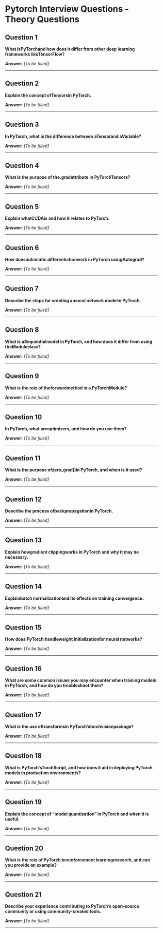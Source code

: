 # Pytorch Interview Questions - Theory Questions

## Question 1

**What isPyTorchand how does it differ from other deep learning frameworks likeTensorFlow?**

**Answer:** _[To be filled]_

---

## Question 2

**Explain the concept ofTensorsin PyTorch.**

**Answer:** _[To be filled]_

---

## Question 3

**In PyTorch, what is the difference between aTensorand aVariable?**

**Answer:** _[To be filled]_

---

## Question 4

**What is the purpose of the.gradattribute in PyTorchTensors?**

**Answer:** _[To be filled]_

---

## Question 5

**Explain whatCUDAis and how it relates to PyTorch.**

**Answer:** _[To be filled]_

---

## Question 6

**How doesautomatic differentiationwork in PyTorch usingAutograd?**

**Answer:** _[To be filled]_

---

## Question 7

**Describe the steps for creating aneural network modelin PyTorch.**

**Answer:** _[To be filled]_

---

## Question 8

**What is aSequentialmodel in PyTorch, and how does it differ from using theModuleclass?**

**Answer:** _[To be filled]_

---

## Question 9

**What is the role of theforwardmethod in a PyTorchModule?**

**Answer:** _[To be filled]_

---

## Question 10

**In PyTorch, what areoptimizers, and how do you use them?**

**Answer:** _[To be filled]_

---

## Question 11

**What is the purpose ofzero_grad()in PyTorch, and when is it used?**

**Answer:** _[To be filled]_

---

## Question 12

**Describe the process ofbackpropagationin PyTorch.**

**Answer:** _[To be filled]_

---

## Question 13

**Explain howgradient clippingworks in PyTorch and why it may be necessary.**

**Answer:** _[To be filled]_

---

## Question 14

**Explainbatch normalizationand its effects on training convergence.**

**Answer:** _[To be filled]_

---

## Question 15

**How does PyTorch handleweight initializationfor neural networks?**

**Answer:** _[To be filled]_

---

## Question 16

**What are some common issues you may encounter when training models in PyTorch, and how do you troubleshoot them?**

**Answer:** _[To be filled]_

---

## Question 17

**What is the use oftransformsin PyTorch’storchvisionpackage?**

**Answer:** _[To be filled]_

---

## Question 18

**What is PyTorch’sTorchScript, and how does it aid in deploying PyTorch models in production environments?**

**Answer:** _[To be filled]_

---

## Question 19

**Explain the concept of “model quantization” in PyTorch and when it is useful.**

**Answer:** _[To be filled]_

---

## Question 20

**What is the role of PyTorch inreinforcement learningresearch, and can you provide an example?**

**Answer:** _[To be filled]_

---

## Question 21

**Describe your experience contributing to PyTorch’s open-source community or using community-created tools.**

**Answer:** _[To be filled]_

---

